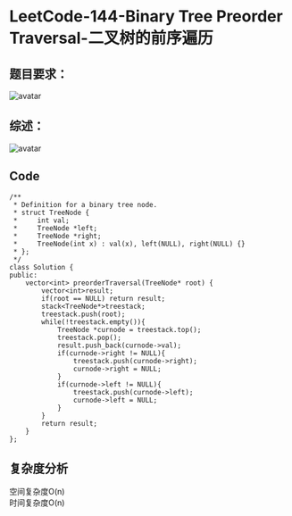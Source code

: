 # LeetCode-144-Binary Tree Preorder Traversal-二叉树的前序遍历

## 题目要求：
![avatar](https:///github.com/JakeChanFangZiyuan20/MyLeetCode/blob/master/img/144.png)



## 综述：  
![avatar](https:///github.com/JakeChanFangZiyuan20/MyLeetCode/blob/master/img/144-1.png)


## Code
```
/**
 * Definition for a binary tree node.
 * struct TreeNode {
 *     int val;
 *     TreeNode *left;
 *     TreeNode *right;
 *     TreeNode(int x) : val(x), left(NULL), right(NULL) {}
 * };
 */
class Solution {
public:
    vector<int> preorderTraversal(TreeNode* root) {
        vector<int>result;
        if(root == NULL) return result;
        stack<TreeNode*>treestack;
        treestack.push(root);
        while(!treestack.empty()){
            TreeNode *curnode = treestack.top();
            treestack.pop();
            result.push_back(curnode->val);
            if(curnode->right != NULL){
                treestack.push(curnode->right);
                curnode->right = NULL;
            }
            if(curnode->left != NULL){
                treestack.push(curnode->left);
                curnode->left = NULL;
            }
        }
        return result;
    }
};
```

## 复杂度分析
空间复杂度O(n)  
时间复杂度O(n)

